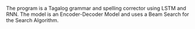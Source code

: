 The program is a Tagalog grammar and spelling corrector using LSTM and RNN. The model is an Encoder-Decoder Model and uses a Beam Search for the Search Algorithm.
